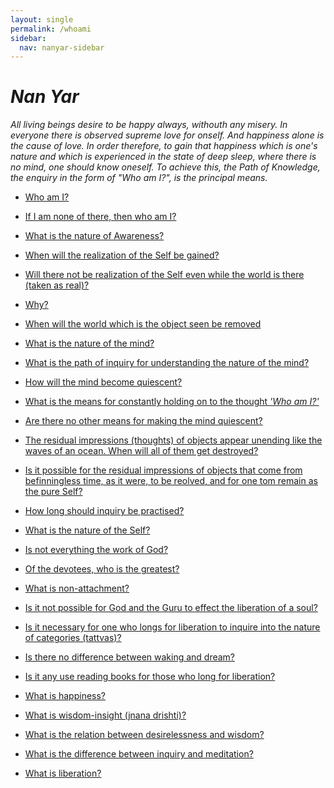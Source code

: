 ```yaml
---
layout: single
permalink: /whoami
sidebar:
  nav: nanyar-sidebar
---
```

# _Nan Yar_

_All living beings desire to be happy always, withouth any misery. In everyone there is observed supreme love for onself.
And happiness alone is the cause of love. In order therefore, to gain that happiness which is one's nature and which is
experienced in the state of deep sleep, where there is no mind, one should know oneself. To achieve this, the Path of Knowledge,
the enquiry in the form of "Who am I?", is the principal means._


  * [Who am I?](/Question1)

  * [If I am none of there, then who am I?](/Question2)

  * [What is the nature of Awareness?](/Question3)

  * [When will the realization of the Self be gained?](/Question4)

  * [Will there not be realization of the Self even while the world is there (taken as real)?](/Question5)

  * [Why?](/Question6)

  * [When will the world which is the object seen be removed](/Question7)

  * [What is the nature of the mind?](/Question8)

  * [What is the path of inquiry for understanding the nature of the mind?](Question9.md)

  * [How will the mind become quiescent?](Question10.md)

  * [What is the means for constantly holding on to the thought _'Who am I?'_](Question11.md)

  * [Are there no other means for making the mind quiescent?](Question12.md)

  * [The residual impressions (thoughts) of objects appear unending like the waves of an ocean. When will all of them get destroyed?](Question13.md)

  * [Is it possible for the residual impressions of objects that come from befinningless time, as it were, to be reolved, and for one tom remain as the pure Self?](Question14.md)

  * [How long should inquiry be practised?](Question15.md)

  * [What is the nature of the Self?](Question16.md)

  * [Is not everything the work of God?](Question17.md)

  * [Of the devotees, who is the greatest?](Question18.md)

  * [What is non-attachment?](Question19.md)

  * [Is it not possible for God and the Guru to effect the liberation of a soul?](Question20.md)

  * [Is it necessary for one who longs for liberation to inquire into the nature of categories (tattvas)?](Question21.md)

  * [Is there no difference between waking and dream?](Question22.md)

  * [Is it any use reading books for those who long for liberation?](Question23.md)

  * [What is happiness?](Question24.md)

  * [What is wisdom-insight (jnana drishti)?](Question25.md)

  * [What is the relation between desirelessness and wisdom?](Question26.md)

  * [What is the difference between inquiry and meditation?](Question27.md)

  * [What is liberation?](Question28.md)

